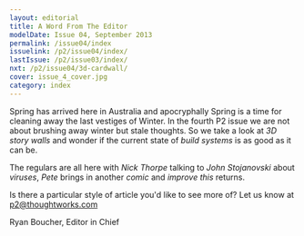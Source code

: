 ```yaml
---
layout: editorial
title: A Word From The Editor
modelDate: Issue 04, September 2013
permalink: /issue04/index
issuelink: /p2/issue04/index/
lastIssue: /p2/issue03/index/
nxt: /p2/issue04/3d-cardwall/
cover: issue_4_cover.jpg
category: index
---
```

Spring has arrived here in Australia and apocryphally Spring is a time for cleaning away the last vestiges of Winter. In the fourth P2 issue we are not about brushing away winter but stale thoughts. So we take a look at *3D story walls* and wonder if the current state of *build systems* is as good as it can be.

The regulars are all here with *Nick Thorpe* talking to *John Stojanovski* about *viruses*, *Pete* brings in another *comic* and *improve this* returns.

Is there a particular style of article you'd like to see more of? Let us know at p2@thoughtworks.com

Ryan Boucher, Editor in Chief
